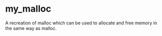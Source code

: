 # my_malloc
A recreation of malloc which can be used to allocate and free memory in the same way as malloc. 
